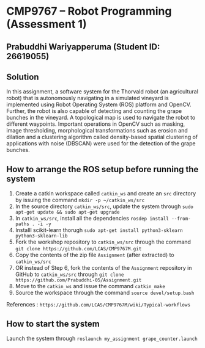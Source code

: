# CMP9767 – Robot Programming (Assessment 1)
## Prabuddhi Wariyapperuma (Student ID: 26619055)

## Solution
In this assignment, a software system for the Thorvald robot (an agricultural robot) that is autonomously navigating in a simulated vineyard is implemented using Robot Operating System (ROS) platform and OpenCV. Further, the robot is also capable of detecting and counting the grape bunches in the vineyard. A topological map is used to navigate the robot to different waypoints. Important operations in OpenCV such as masking, image thresholding, morphological transformations such as erosion and dilation and a clustering algorithm called density-based spatial clustering of applications with noise (DBSCAN) were used for the detection of the grape bunches.     

## How to arrange the ROS setup before running the system
1. Create a catkin workspace called `catkin_ws` and create an `src` directory by issuing the command `mkdir -p ~/catkin_ws/src`
2. In the source directory `catkin_ws/src`, update the system through `sudo apt-get update && sudo apt-get upgrade`
3. In `catkin_ws/src`, install all the dependencies `rosdep install --from-paths . -i -y`
4. Installl scikit-learn thorugh `sudo apt-get install python3-sklearn python3-sklearn-lib`
5. Fork the workshop repository to `catkin_ws/src` through the command `git clone https://github.com/LCAS/CMP9767M.git`
6. Copy the contents of the zip file `Assignment` (after extracted) to `catkin_ws/src`
7. OR instead of Step 6, fork the contents of the `Assignment` repository in GitHub to `catkin_ws/src` through `git clone https://github.com/Prabuddhi-05/Assignment.git`
9. Move to the `catkin_ws` and issue the command `catkin_make` 
10. Source the workspace through the command `source devel/setup.bash`

References : `https://github.com/LCAS/CMP9767M/wiki/Typical-workflows`

## How to start the system
Launch the system through `roslaunch my_assignment grape_counter.launch`
